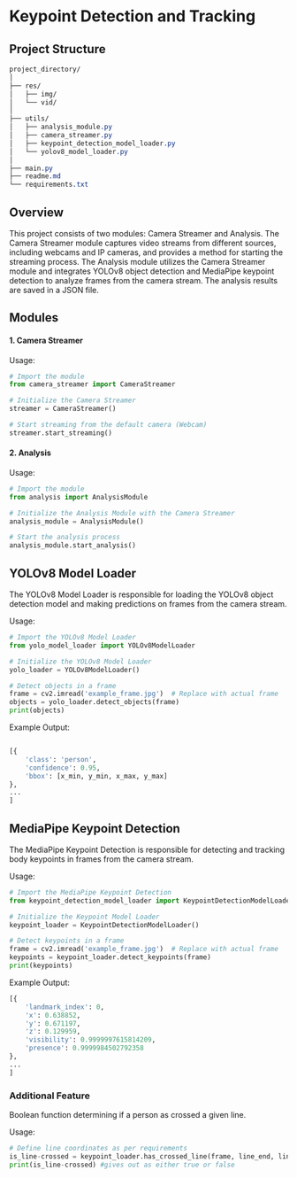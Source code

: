# Keypoint Detection and Tracking
## Project Structure
```css
project_directory/
│
├── res/
│   ├── img/
│   └── vid/
│
├── utils/
│   ├── analysis_module.py
│   ├── camera_streamer.py
│   ├── keypoint_detection_model_loader.py
│   └── yolov8_model_loader.py
│
├── main.py
├── readme.md
└── requirements.txt
```
## Overview
This project consists of two modules: Camera Streamer and Analysis. The Camera Streamer module captures video streams from different sources, including webcams and IP cameras, and provides a method for starting the streaming process. The Analysis module utilizes the Camera Streamer module and integrates YOLOv8 object detection and MediaPipe keypoint detection to analyze frames from the camera stream. The analysis results are saved in a JSON file.

## Modules
#### 1. Camera Streamer
Usage:
```python
# Import the module
from camera_streamer import CameraStreamer

# Initialize the Camera Streamer
streamer = CameraStreamer()

# Start streaming from the default camera (Webcam)
streamer.start_streaming()
```
#### 2. Analysis
Usage:
```python
# Import the module
from analysis import AnalysisModule

# Initialize the Analysis Module with the Camera Streamer
analysis_module = AnalysisModule()

# Start the analysis process
analysis_module.start_analysis()
```

## YOLOv8 Model Loader
The YOLOv8 Model Loader is responsible for loading the YOLOv8 object detection model and making predictions on frames from the camera stream.

Usage:
```python
# Import the YOLOv8 Model Loader
from yolo_model_loader import YOLOv8ModelLoader

# Initialize the YOLOv8 Model Loader
yolo_loader = YOLOv8ModelLoader()

# Detect objects in a frame
frame = cv2.imread('example_frame.jpg')  # Replace with actual frame
objects = yolo_loader.detect_objects(frame)
print(objects)
```
Example Output:
```python

[{
    'class': 'person',
    'confidence': 0.95,
    'bbox': [x_min, y_min, x_max, y_max]
},
...
]
```
## MediaPipe Keypoint Detection
The MediaPipe Keypoint Detection is responsible for detecting and tracking body keypoints in frames from the camera stream.

Usage:
```python
# Import the MediaPipe Keypoint Detection
from keypoint_detection_model_loader import KeypointDetectionModelLoader

# Initialize the Keypoint Model Loader
keypoint_loader = KeypointDetectionModelLoader()

# Detect keypoints in a frame
frame = cv2.imread('example_frame.jpg')  # Replace with actual frame
keypoints = keypoint_loader.detect_keypoints(frame)
print(keypoints)
```
Example Output:
```python
[{
    'landmark_index': 0,
    'x': 0.638852,
    'y': 0.671197,
    'z': 0.129959,
    'visibility': 0.9999997615814209,
    'presence': 0.9999984502792358
},
...
]
```
### Additional Feature
Boolean function determining if a person as crossed a given line.

Usage:
```python
# Define line coordinates as per requirements
is_line-crossed = keypoint_loader.has_crossed_line(frame, line_end, line_start)
print(is_line-crossed) #gives out as either true or false
```
